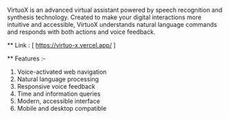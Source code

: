 VirtuoX is an advanced virtual assistant powered by speech recognition and synthesis technology. Created to make your digital interactions more intuitive and accessible, VirtuoX understands natural language commands and responds with both actions and voice feedback.

** Link : [ https://virtuo-x.vercel.app/ ]

** Features :-
1. Voice-activated web navigation
2. Natural language processing
3. Responsive voice feedback
4. Time and information queries
5. Modern, accessible interface
6. Mobile and desktop compatible
